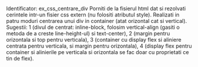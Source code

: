 Identificator: ex_css_centrare_div
Porniti de la fisierul html dat si rezolvati cerintele intr-un fisier css extern (nu folositi atributul style). Realizati in patru moduri centrarea unui div in container (atat orizontal cat si vertical). Sugestii: 1 (divul de centrat: inline-block, folosim vertical-align (gasiti o metoda de a creste line-height-ul) si text-center), 2 (margin pentru orizontala si top pentru verticala), 3 (container cu display flex si aliniere centrata pentru verticala, si margin pentru orizontala), 4 (display flex pentru container si alinierile pe verticala si orizontala se fac doar cu proprietati ce tin de flex).